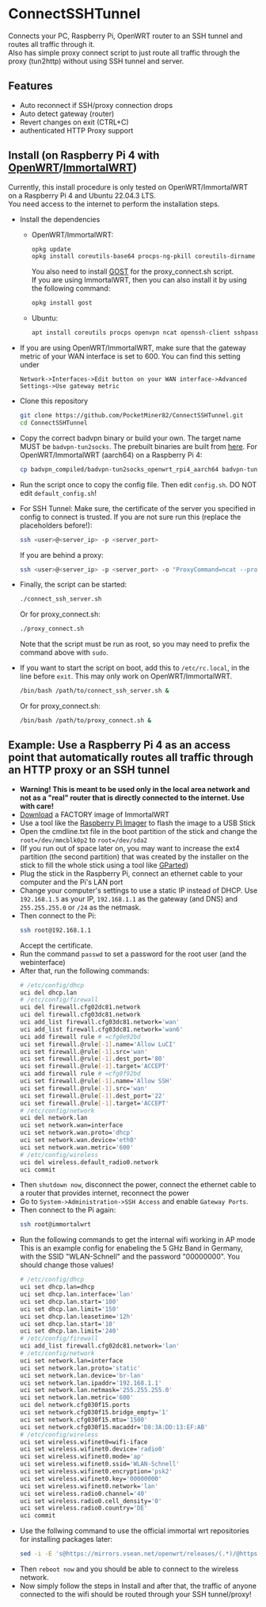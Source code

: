 # ConnectSSHTunnel
Connects your PC, Raspberry Pi, OpenWRT router to an SSH tunnel and routes all traffic through it.<br>
Also has simple proxy connect script to just route all traffic through the proxy (tun2http) without using SSH tunnel and server.

## Features
* Auto reconnect if SSH/proxy connection drops
* Auto detect gateway (router)
* Revert changes on exit (CTRL+C)
* authenticated HTTP Proxy support

## Install (on Raspberry Pi 4 with [OpenWRT](https://openwrt.org)/[ImmortalWRT](https://immortalwrt.org))
Currently, this install procedure is only tested on OpenWRT/ImmortalWRT on a Raspberry Pi 4 and Ubuntu 22.04.3 LTS.<br>
You need access to the internet to perform the installation steps.

* Install the dependencies
  * OpenWRT/ImmortalWRT:
    ```bash
    opkg update
    opkg install coreutils-base64 procps-ng-pkill coreutils-dirname openvpn ncat openssh-client sshpass bash git-http
    ```
    You also need to install [GOST](https://gost.run/en/) for the proxy_connect.sh script.<br>
    If you are using ImmortalWRT, then you can also install it by using the following command:
    ```bash
    opkg install gost
    ```
  * Ubuntu:
    ```bash
    apt install coreutils procps openvpn ncat openssh-client sshpass bash git
    ```

* If you are using OpenWRT/ImmortalWRT, make sure that the gateway metric of your WAN interface is set to 600. You can find this setting under
  ```
  Network->Interfaces->Edit button on your WAN interface->Advanced Settings->Use gateway metric
  ```

* Clone this repository
  ```bash
  git clone https://github.com/PocketMiner82/ConnectSSHTunnel.git
  cd ConnectSSHTunnel
  ```

* Copy the correct badvpn binary or build your own. The target name MUST be `badvpn-tun2socks`. The prebuilt binaries are built from [here](https://github.com/ambrop72/badvpn). For OpenWRT/ImmortalWRT (aarch64) on a Raspberry Pi 4:
  ```bash
  cp badvpn_compiled/badvpn-tun2socks_openwrt_rpi4_aarch64 badvpn-tun2socks
  ```

* Run the script once to copy the config file. Then edit `config.sh`. DO NOT edit `default_config.sh`!

* For SSH Tunnel: Make sure, the certificate of the server you specified in config to connect is trusted. If you are not sure run this (replace the placeholders before!):
  ```bash
  ssh <user>@<server_ip> -p <server_port>
  ```
  If you are behind a proxy:
  ```bash
  ssh <user>@<server_ip> -p <server_port> -o "ProxyCommand=ncat --proxy-type http --proxy <proxy_ip>:<proxy_port> --proxy-auth <proxy_user>:<proxy_password> %h %p"
  ```

* Finally, the script can be started:
  ```bash
  ./connect_ssh_server.sh
  ```
  Or for proxy_connect.sh:
  ```bash
  ./proxy_connect.sh
  ```
  Note that the script must be run as root, so you may need to prefix the command above with `sudo`.
* If you want to start the script on boot, add this to `/etc/rc.local`, in the line before `exit`. This may only work on OpenWRT/ImmortalWRT.
  ```bash
  /bin/bash /path/to/connect_ssh_server.sh &
  ```
  Or for proxy_connect.sh:
  ```bash
  /bin/bash /path/to/proxy_connect.sh &
  ```

## Example: Use a Raspberry Pi 4 as an access point that automatically routes all traffic through an HTTP proxy or an SSH tunnel
* **Warning! This is meant to be used only in the local area network and not as a "real" router that is directly connected to the internet. Use with care!**
* [Download](https://firmware-selector.immortalwrt.org/?target=bcm27xx%2Fbcm2711&id=rpi-4) a FACTORY image of ImmortalWRT
* Use a tool like the [Raspberry Pi Imager](https://github.com/raspberrypi/rpi-imager) to flash the image to a USB Stick
* Open the cmdline.txt file in the boot partition of the stick and change the `root=/dev/mmcblk0p2` to `root=/dev/sda2`
* (If you run out of space later on, you may want to increase the ext4 partition (the second partition) that was created by the installer on the stick to fill the whole stick using a tool like [GParted](https://gparted.org/))
* Plug the stick in the Raspberry Pi, connect an ethernet cable to your computer and the Pi's LAN port
* Change your computer's settings to use a static IP instead of DHCP. Use `192.168.1.5` as your IP, `192.168.1.1` as the gateway (and DNS) and `255.255.255.0` or `/24` as the netmask.
* Then connect to the Pi:
  ```bash
  ssh root@192.168.1.1
  ```
  Accept the certificate.
* Run the command `passwd` to set a password for the root user (and the webinterface)
* After that, run the following commands:
  ```bash
  # /etc/config/dhcp
  uci del dhcp.lan
  # /etc/config/firewall
  uci del firewall.cfg02dc81.network
  uci del firewall.cfg03dc81.network
  uci add_list firewall.cfg03dc81.network='wan'
  uci add_list firewall.cfg03dc81.network='wan6'
  uci add firewall rule # =cfg0e92bd
  uci set firewall.@rule[-1].name='Allow LuCI'
  uci set firewall.@rule[-1].src='wan'
  uci set firewall.@rule[-1].dest_port='80'
  uci set firewall.@rule[-1].target='ACCEPT'
  uci add firewall rule # =cfg0f92bd
  uci set firewall.@rule[-1].name='Allow SSH'
  uci set firewall.@rule[-1].src='wan'
  uci set firewall.@rule[-1].dest_port='22'
  uci set firewall.@rule[-1].target='ACCEPT'
  # /etc/config/network
  uci del network.lan
  uci set network.wan=interface
  uci set network.wan.proto='dhcp'
  uci set network.wan.device='eth0'
  uci set network.wan.metric='600'
  # /etc/config/wireless
  uci del wireless.default_radio0.network
  uci commit
  ```
* Then `shutdown now`, disconnect the power, connect the ethernet cable to a router that provides internet, reconnect the power
* Go to `System->Administration->SSH Access` and enable `Gateway Ports`.
* Then connect to the Pi again:
  ```bash
  ssh root@immortalwrt
  ```
* Run the following commands to get the internal wifi working in AP mode<br>
  This is an example config for enabeling the 5 GHz Band in Germany, with the SSID "WLAN-Schnell" and the password "00000000". You should change those values!
  ```bash
  # /etc/config/dhcp
  uci set dhcp.lan=dhcp
  uci set dhcp.lan.interface='lan'
  uci set dhcp.lan.start='100'
  uci set dhcp.lan.limit='150'
  uci set dhcp.lan.leasetime='12h'
  uci set dhcp.lan.start='10'
  uci set dhcp.lan.limit='240'
  # /etc/config/firewall
  uci add_list firewall.cfg02dc81.network='lan'
  # /etc/config/network
  uci set network.lan=interface
  uci set network.lan.proto='static'
  uci set network.lan.device='br-lan'
  uci set network.lan.ipaddr='192.168.1.1'
  uci set network.lan.netmask='255.255.255.0'
  uci set network.lan.metric='600'
  uci del network.cfg030f15.ports
  uci set network.cfg030f15.bridge_empty='1'
  uci set network.cfg030f15.mtu='1500'
  uci set network.cfg030f15.macaddr='D8:3A:DD:13:EF:AB'
  # /etc/config/wireless
  uci set wireless.wifinet0=wifi-iface
  uci set wireless.wifinet0.device='radio0'
  uci set wireless.wifinet0.mode='ap'
  uci set wireless.wifinet0.ssid='WLAN-Schnell'
  uci set wireless.wifinet0.encryption='psk2'
  uci set wireless.wifinet0.key='00000000'
  uci set wireless.wifinet0.network='lan'
  uci set wireless.radio0.channel='40'
  uci set wireless.radio0.cell_density='0'
  uci set wireless.radio0.country='DE'
  uci commit
  ```
* Use the follwing command to use the official immortal wrt repositories for installing packages later:
  ```bash
  sed -i -E 's@https://mirrors.vsean.net/openwrt/releases/(.*)/@https://downloads.immortalwrt.org/releases/\1/@g' /etc/opkg/distfeeds.conf
  ```
* Then `reboot now` and you should be able to connect to the wireless network.
* Now simply follow the steps in Install and after that, the traffic of anyone connected to the wifi should be routed through your SSH tunnel/proxy!
